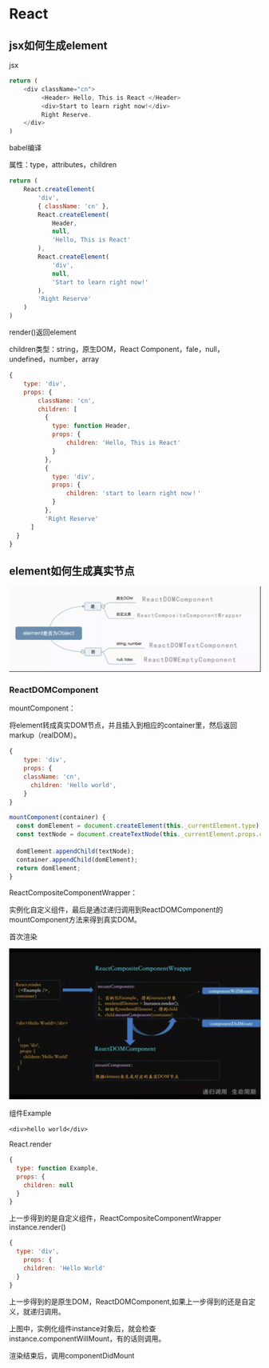 # React

## jsx如何生成element

jsx

```js
return (
    <div className="cn">
         <Header> Hello, This is React </Header>
         <div>Start to learn right now!</div>
         Right Reserve.
    </div>
)
```

babel编译

属性：type，attributes，children

```js
return (
    React.createElement(
        'div',
        { className: 'cn' },
        React.createElement(
            Header,
            null,
            'Hello, This is React'
        ),
        React.createElement(
            'div',
            null,
            'Start to learn right now!'
        ),
        'Right Reserve'
    )
)
```

render()返回element

children类型：string，原生DOM，React Component，fale，null， undefined，number，array

```js
{
    type: 'div',
    props: {
        className: 'cn',
        children: [
          {
            type: function Header,
            props: {
                children: 'Hello, This is React'
            }
          },
          {
            type: 'div',
            props: {
                children: 'start to learn right now！'
            }
          },
          'Right Reserve'
      ]
  }
}
```

## element如何生成真实节点

![转化](https://github.com/sj279811799/Daily/blob/master/notes/front-end/images/react.png)

### ReactDOMComponent

mountComponent：

将element转成真实DOM节点，并且插入到相应的container里，然后返回markup（realDOM）。

```js
{
    type: 'div',
    props: {
    className: 'cn',
      children: 'Hello world',
    }
}
```

```js
mountComponent(container) {
  const domElement = document.createElement(this._currentElement.type);
  const textNode = document.createTextNode(this._currentElement.props.children);

  domElement.appendChild(textNode);
  container.appendChild(domElement);
  return domElement;
}
```

ReactCompositeComponentWrapper：

实例化自定义组件，最后是通过递归调用到ReactDOMComponent的mountComponent方法来得到真实DOM。

首次渲染

![首次渲染](https://github.com/sj279811799/Daily/blob/master/notes/front-end/images/react1.png)

组件Example

```
<div>hello world</div>
```

React.render

```js
{
  type: function Example,
  props: {
    children: null
  }
}
```

上一步得到的是自定义组件，ReactCompositeComponentWrapper
instance.render()

```js
{
  type: 'div',
    props: {
    children: 'Hello World'
  }
}
```

上一步得到的是原生DOM，ReactDOMComponent,如果上一步得到的还是自定义，就递归调用。

上图中，实例化组件instance对象后，就会检查instance.componentWillMount，有的话则调用。

渲染结束后，调用componentDidMount



